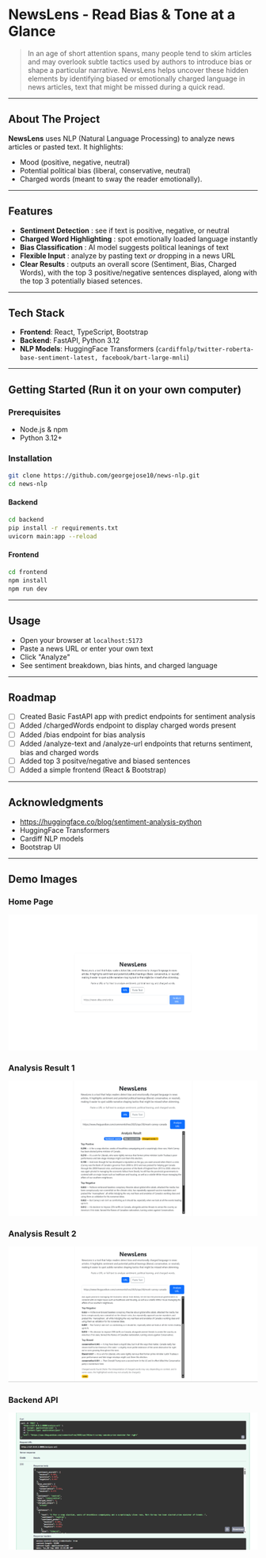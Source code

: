 <!-- README TOP -->
<!-- ReadME Title -->
# NewsLens - Read Bias & Tone at a Glance

> In an age of short attention spans, many people tend to skim articles and may overlook subtle tactics used by authors to introduce bias or shape a particular narrative. NewsLens helps uncover these hidden elements by identifying biased or emotionally charged language in news articles, text that might be missed during a quick read.
---

## About The Project

**NewsLens** uses NLP (Natural Language Processing) to analyze news articles or pasted text. 
It highlights: 
- Mood (positive, negative, neutral) 
- Potential political bias (liberal, conservative, neutral) 
- Charged words (meant to sway the reader emotionally).


---

## Features

- **Sentiment Detection** : see if text is positive, negative, or neutral  
- **Charged Word Highlighting** : spot emotionally loaded language instantly  
- **Bias Classification** : AI model suggests political leanings of text  
- **Flexible Input** : analyze by pasting text *or* dropping in a news URL  
- **Clear Results** : outputs an overall score (Sentiment, Bias, Charged Words), with the top 3 positive/negative sentences displayed, along with the top 3 potentially biased setences.


---

## Tech Stack

- **Frontend**: React, TypeScript, Bootstrap
- **Backend**: FastAPI, Python 3.12
- **NLP Models**: HuggingFace Transformers (`cardiffnlp/twitter-roberta-base-sentiment-latest, facebook/bart-large-mnli`)

---

## Getting Started (Run it on your own computer)

### Prerequisites

- Node.js & npm
- Python 3.12+

### Installation

```bash
git clone https://github.com/georgejose10/news-nlp.git
cd news-nlp
```

#### Backend

```bash
cd backend
pip install -r requirements.txt
uvicorn main:app --reload
```

#### Frontend

```bash
cd frontend
npm install
npm run dev
```

---

## Usage

- Open your browser at `localhost:5173`
- Paste a news URL or enter your own text
- Click "Analyze"
- See sentiment breakdown, bias hints, and charged language


---

## Roadmap

- [ ] Created Basic FastAPI app with predict endpoints for sentiment analysis
- [ ] Added /chargedWords endpoint to display charged words present
- [ ] Added /bias endpoint for bias analysis
- [ ] Added /analyze-text and /analyze-url endpoints that returns sentiment, bias and charged words
- [ ] Added top 3 positve/negative and biased sentences 
- [ ] Added a simple frontend (React & Bootstrap)

---

## Acknowledgments

- https://huggingface.co/blog/sentiment-analysis-python
- HuggingFace Transformers
- Cardiff NLP models
- Bootstrap UI

---

## Demo Images

### Home Page
![Homepage](demo-images/frontend-demo.png)
### Analysis Result 1
![Result 1](demo-images/frontpage-demo-1.png)
### Analysis Result 2
![Result 2](demo-images/frontpage-demo-2.png)
### Backend API
![Backend Result](demo-images/api-json-response.png)

